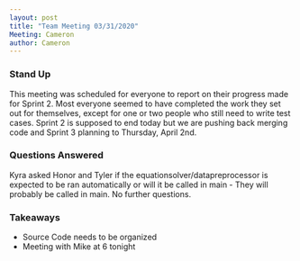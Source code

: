```yaml
---
layout: post
title: "Team Meeting 03/31/2020"
Meeting: Cameron
author: Cameron
---
```


### Stand Up
This meeting was scheduled for everyone to report on their progress made for Sprint 2. Most everyone seemed to have completed the work they set out for themselves, except for one or two people who still need to write test cases. Sprint 2 is supposed to end today but we are pushing back merging code and Sprint 3 planning to Thursday, April 2nd.

### Questions Answered
Kyra asked Honor and Tyler if the equationsolver/datapreprocessor is expected to be ran automatically or will it be called in main - They will probably be called in main.
No further questions.

### Takeaways
* Source Code needs to be organized
* Meeting with Mike at 6 tonight
